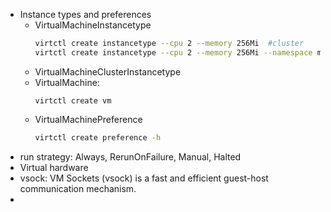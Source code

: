 - Instance types and preferences
	- VirtualMachineInstancetype 
	  ``` bash
	  virtctl create instancetype --cpu 2 --memory 256Mi  #cluster
	  virtctl create instancetype --cpu 2 --memory 256Mi --namespace my-namespace
	  ```
	- VirtualMachineClusterInstancetype
	- VirtualMachine: 
	  ``` batch
	  virtctl create vm
	  ```
	- VirtualMachinePreference 
	  ``` bash
	  virtctl create preference -h
	  ```
- run strategy: Always, RerunOnFailure, Manual, Halted
- Virtual hardware
- vsock: VM Sockets (vsock) is a fast and efficient guest-host communication mechanism.
-